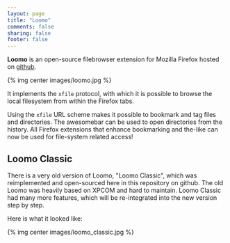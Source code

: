 ```yaml
---
layout: page
title: "Loomo"
comments: false
sharing: false
footer: false
---
```


**Loomo** is an open-source filebrowser extension for Mozilla Firefox hosted on [github](https://github.com/FunkMonkey/Loomo).

{% img center images/loomo.jpg %}

It implements the `xfile` protocol, with which it is possible to browse the local filesystem from within the Firefox tabs. 

Using the `xfile` URL scheme makes it possible to bookmark and tag files and directories. The awesomebar can be used to open directories from the history. All Firefox extensions that enhance bookmarking and the-like can now be used for file-system related access!

## Loomo Classic

There is a very old version of Loomo, "Loomo Classic", which was reimplemented and open-sourced here in this repository on github. The old Loomo was heavily based on XPCOM and hard to maintain. Loomo Classic had many more features, which will be re-integrated into the new version step by step.

Here is what it looked like:

{% img center images/loomo_classic.jpg %}


